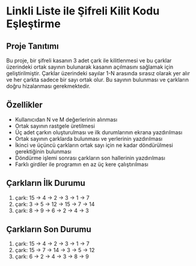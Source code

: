 
# Linkli Liste ile Şifreli Kilit Kodu Eşleştirme

## Proje Tanıtımı
Bu proje, bir şifreli kasanın 3 adet çark ile kilitlenmesi ve bu çarklar üzerindeki ortak sayının bulunarak kasanın açılmasını sağlamak için geliştirilmiştir. Çarklar üzerindeki sayılar 1-N arasında sırasız olarak yer alır ve her çarkta sadece bir sayı ortak olur. Bu sayının bulunması ve çarkların doğru hizalanması gerekmektedir.

## Özellikler
- Kullanıcıdan N ve M değerlerinin alınması
- Ortak sayının rastgele üretilmesi
- Üç adet çarkın oluşturulması ve ilk durumlarının ekrana yazdırılması
- Ortak sayının çarklarda bulunması ve yerlerinin yazdırılması
- İkinci ve üçüncü çarkların ortak sayı için ne kadar döndürülmesi gerektiğinin bulunması
- Döndürme işlemi sonrası çarkların son hallerinin yazdırılması
- Farklı girdiler ile programın en az üç kere çalıştırılması

## Çarkların İlk Durumu
1. çark: 15 -> 4 -> 2 -> 3 -> 1 -> 7
2. çark: 3 -> 5 -> 12 -> 15 -> 7 -> 14
3. çark: 8 -> 9 -> 6 -> 2 -> 4 -> 3

## Çarkların Son Durumu
1. çark: 15 -> 4 -> 2 -> 3 -> 1 -> 7
2. çark: 15 -> 7 -> 14 -> 3 -> 5 -> 12
3. çark: 6 -> 2 -> 4 -> 3 -> 8 -> 9
